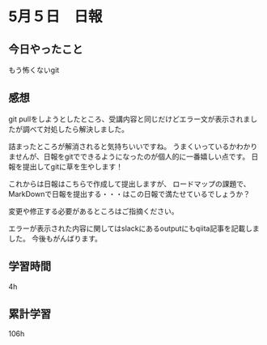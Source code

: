 # 5月５日　日報

## 今日やったこと

もう怖くないgit 

## 感想

git pullをしようとしたところ、受講内容と同じだけどエラー文が表示されましたが調べて対処したら解決しました。

詰まったところが解消されると気持ちいいですね。
うまくいっているかわかりませんが、日報をgitでできるようになったのが個人的に一番嬉しい点です。
日報を提出してgitに草を生やします！

これからは日報はこちらで作成して提出しますが、
ロードマップの課題で、MarkDownで日報を提出する・・・はこの日報で満たせているでしょうか？

変更や修正する必要があるところはご指摘ください。

エラーが表示された内容に関してはslackにあるoutputにもqiita記事を記載しました。
今後もがんばります。

## 学習時間
4h

## 累計学習

106h

